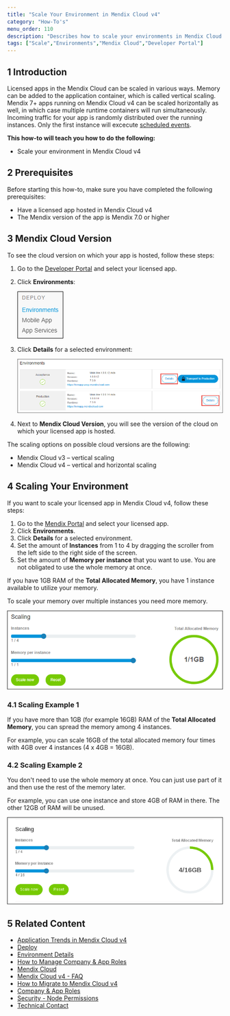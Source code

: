 ```yaml
---
title: "Scale Your Environment in Mendix Cloud v4"
category: "How-To's"
menu_order: 110
description: "Describes how to scale your environments in Mendix Cloud v4."
tags: ["Scale","Environments","Mendix Cloud","Developer Portal"]
---
```


## 1 Introduction

Licensed apps in the Mendix Cloud can be scaled in various ways. Memory can be added to the application container, which is called vertical scaling. Mendix 7+ apps running on Mendix Cloud v4 can be scaled horizontally as well, in which case multiple runtime containers will run simultaneously. Incoming traffic for your app is randomly distributed over the running instances. Only the first instance will excecute [scheduled events](/refguide/scheduled-events).

**This how-to will teach you how to do the following:**

* Scale your environment in Mendix Cloud v4

## 2 Prerequisites

Before starting this how-to, make sure you have completed the following prerequisites:

* Have a licensed app hosted in Mendix Cloud v4
* The Mendix version of the app is Mendix 7.0 or higher

## 3 Mendix Cloud Version

To see the cloud version on which your app is hosted, follow these steps:

1. Go to the [Developer Portal](http://home.mendix.com) and select your licensed app.
2.  Click **Environments**:

    ![](attachments/deploy/deploy-scale.png)

3.  Click **Details** for a selected environment:

    ![](attachments/deploy/environment-details.png)

4. Next to **Mendix Cloud Version**, you will see the version of the cloud on which your licensed app is hosted.

The scaling options on possible cloud versions are the following:

*   Mendix Cloud v3 – vertical scaling
*   Mendix Cloud v4 – vertical and horizontal scaling

## 4 Scaling Your Environment

If you want to scale your licensed app in Mendix Cloud v4, follow these steps:

1. Go to the [Mendix Portal](http://home.mendix.com) and select your licensed app.
2. Click **Environments**.
3. Click **Details** for a selected environment.
4. Set the amount of **Instances** from 1 to 4 by dragging the scroller from the left side to the right side of the screen.
5. Set the amount of **Memory per instance** that you want to use. You are not obligated to use the whole memory at once.

If you have 1GB RAM of the **Total Allocated Memory**, you have 1 instance available to utilize your memory.

To scale your memory over multiple instances you need more memory.

![](attachments/deploy/scale.png)

### 4.1 Scaling Example 1

If you have more than 1GB (for example 16GB) RAM of the **Total Allocated Memory**, you can spread the memory among 4 instances.

For example, you can scale 16GB of the total allocated memory four times with 4GB over 4 instances (4 x 4GB = 16GB).

### 4.2 Scaling Example 2

You don't need to use the whole memory at once. You can just use part of it and then use the rest of the memory later.

For example, you can use one instance and store 4GB of RAM in there. The other 12GB of RAM will be unused.

![](attachments/deploy/scaling.png)

## 5 Related Content

* [Application Trends in Mendix Cloud v4](/developerportal/operate/trends-v4)
* [Deploy](/developerportal/deploy)
* [Environment Details](/developerportal/deploy/environments-details)
* [How to Manage Company & App Roles](/developerportal/general/manage-roles)
* [Mendix Cloud](/deployment/mendixcloud/)
* [Mendix Cloud v4 - FAQ](/deployment/mendixcloud/mxcloudv4)
* [How to Migrate to Mendix Cloud v4](/deployment/mendixcloud/migrating-to-v4)
* [Company & App Roles](/developerportal/company-app-roles/index)
* [Security - Node Permissions](/developerportal/settings/node-permissions)
* [Technical Contact](/developerportal/general/technical-contact)

